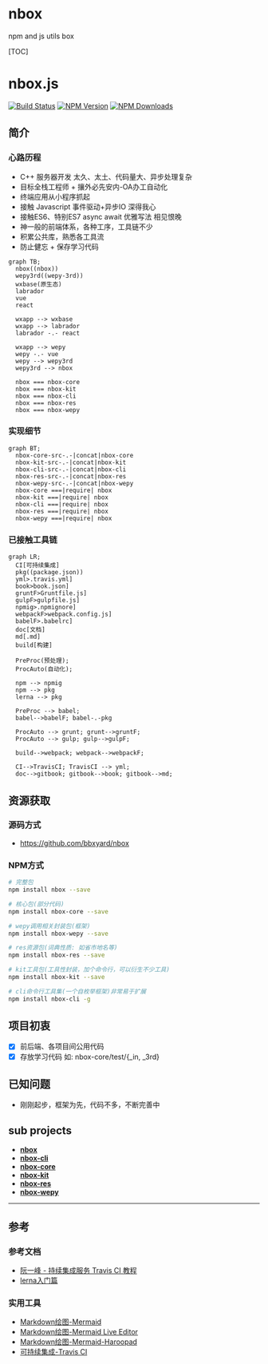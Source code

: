 # nbox
npm and js utils box

[TOC]

# nbox.js

[![Build Status](https://travis-ci.org/bbxyard/nbox.svg?branch=master)](https://travis-ci.org/bbxyard/nbox)   [![NPM Version](https://img.shields.io/npm/v/nbox.svg?style=flat)](https://www.npmjs.org/package/nbox)   [![NPM Downloads](https://img.shields.io/npm/dm/nbox.svg?style=flat)](https://npmcharts.com/compare/nbox?minimal=true)



## 简介
### 心路历程
- C++ 服务器开发 太久、太土、代码量大、异步处理复杂
- 目标全栈工程师 + 攘外必先安内-OA办工自动化
- 终端应用从小程序抓起
- 接触 Javascript 事件驱动+异步IO 深得我心
- 接触ES6、特别ES7 async await 优雅写法 相见恨晚
- 神一般的前端体系，各种工序，工具链不少
- 积累公共库，熟悉各工具流
- 防止健忘 + 保存学习代码

```mermaid
graph TB;
  nbox((nbox))
  wepy3rd((wepy-3rd))
  wxbase(原生态)
  labrador
  vue
  react

  wxapp --> wxbase
  wxapp --> labrador
  labrador -.- react

  wxapp --> wepy
  wepy -.- vue
  wepy --> wepy3rd
  wepy3rd --> nbox

  nbox === nbox-core
  nbox === nbox-kit
  nbox === nbox-cli
  nbox === nbox-res
  nbox === nbox-wepy
```


### 实现细节
```mermaid
graph BT;
  nbox-core-src-.-|concat|nbox-core
  nbox-kit-src-.-|concat|nbox-kit
  nbox-cli-src-.-|concat|nbox-cli
  nbox-res-src-.-|concat|nbox-res
  nbox-wepy-src-.-|concat|nbox-wepy
  nbox-core ===|require| nbox
  nbox-kit ===|require| nbox
  nbox-cli ===|require| nbox
  nbox-res ===|require| nbox
  nbox-wepy ===|require| nbox
```

### 已接触工具链
```mermaid
graph LR;
  CI[可持续集成]
  pkg((package.json))
  yml>.travis.yml]
  book>book.json]
  gruntF>Gruntfile.js]
  gulpF>gulpfile.js]
  npmig>.npmignore]
  webpackF>webpack.config.js]
  babelF>.babelrc]
  doc[文档]
  md[.md]
  build[构建]

  PreProc(预处理);
  ProcAuto(自动化);

  npm --> npmig
  npm --> pkg
  lerna --> pkg

  PreProc --> babel;
  babel-->babelF; babel-.-pkg

  ProcAuto --> grunt; grunt-->gruntF;
  ProcAuto --> gulp; gulp-->gulpF;

  build-->webpack; webpack-->webpackF;

  CI-->TravisCI; TravisCI --> yml;
  doc-->gitbook; gitbook-->book; gitbook-->md;
```

## 资源获取
### 源码方式
- https://github.com/bbxyard/nbox

### NPM方式
```bash
# 完整包
npm install nbox --save

# 核心包(部分代码)
npm install nbox-core --save

# wepy调用相关封装包(框架)
npm install nbox-wepy --save

# res资源包(词典性质: 如省市地名等)
npm install nbox-res --save

# kit工具包(工具性封装，加个命令行，可以衍生不少工具)
npm install nbox-kit --save

# cli命令行工具集(一个自枚举框架)非常易于扩展
npm install nbox-cli -g
```

## 项目初衷
 - [x] 前后端、各项目间公用代码
 - [x] 存放学习代码 如: nbox-core/test/{_in, _3rd}

## 已知问题
 - 刚刚起步，框架为先，代码不多，不断完善中

## sub projects
- [**nbox**](packages/nbox/README.md)
- [**nbox-cli**](packages/nbox-cli/README.md)
- [**nbox-core**](packages/nbox-core/README.md)
- [**nbox-kit**](packages/nbox-kit/README.md)
- [**nbox-res**](packages/nbox-res/README.md)
- [**nbox-wepy**](packages/nbox-wepy/README.md)


---
## 参考
### 参考文档
 - [阮一峰 - 持续集成服务 Travis CI 教程](http://www.ruanyifeng.com/blog/2017/12/travis_ci_tutorial.html)
 - [lerna入门篇](https://www.jianshu.com/p/63ec67445b0f)

### 实用工具
 - [Markdown绘图-Mermaid](https://mermaidjs.github.io)
 - [Markdown绘图-Mermaid Live Editor](https://mermaidjs.github.io/mermaid-live-editor)
 - [Markdown绘图-Mermaid-Haroopad](http://pad.haroopress.com/user.html)
 - [可持续集成-Travis CI](https://travis-ci.org)
